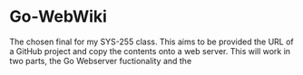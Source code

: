 # Go-WebWiki
 The chosen final for my SYS-255 class. This aims to be provided the URL of a GitHub project and copy the contents onto a web server. This will work in two parts, the Go Webserver fuctionality and the 
